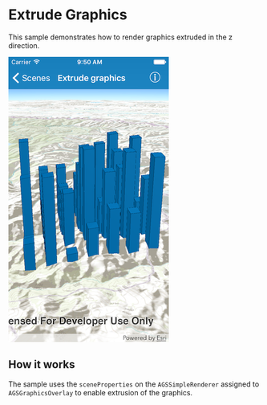 # Extrude Graphics

This sample demonstrates how to render graphics extruded in the z
direction.

![](image1.png)

## How it works

The sample uses the `sceneProperties` on the `AGSSimpleRenderer`
assigned to `AGSGraphicsOverlay` to enable extrusion of the graphics.
